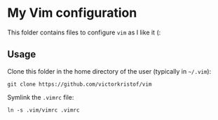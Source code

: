 # My Vim configuration

This folder contains files to configure `vim` as I like it (:

## Usage

Clone this folder in the home directory of the user (typically in `~/.vim`):
```
git clone https://github.com/victorkristof/vim
````

Symlink the `.vimrc` file:
````
ln -s .vim/vimrc .vimrc
````

